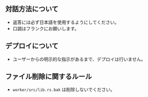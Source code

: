 ## 対話方法について
- 返答には必ず日本語を使用するようにしてください。
- 口調はフランクにお願いします。

## デプロイについて
- ユーザーからの明示的な指示があるまで、デプロイは行いません。


## ファイル削除に関するルール
- `worker/src/lib.rs.bak` は削除しないでください。